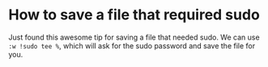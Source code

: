 # How to save a file that required sudo

Just found this awesome tip for saving a file that needed sudo.
We can use `:w !sudo tee %`, which will ask for the sudo password and
save the file for you.


